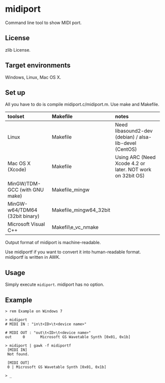 midiport
========

Command line tool to show MIDI port.

License
-------

zlib License.

Target environments
-------------------

Windows, Linux, Mac OS X.

Set up
------

All you have to do is compile midiport.c/midiport.m. Use make and Makefile.

| toolset                        | Makefile                 | notes                                                     |
|:-------------------------------|:-------------------------|:----------------------------------------------------------|
| Linux                          | Makefile                 | Need libasound2-dev (debian) / alsa-lib-devel (CentOS)    |
| Mac OS X (Xcode)               | Makefile                 | Using ARC (Need Xcode 4.2 or later. NOT work on 32bit OS) |
| MinGW/TDM-GCC (with GNU make)  | Makefile\_mingw          |                                                           |
| MinGW-w64/TDM64 (32bit binary) | Makefile\_mingw64\_32bit |                                                           |
| Microsoft Visual C++           | Makefil\e_vc\_nmake      |                                                           |

Output format of midiport is machine-readable.

Use midiportf if you want to convert it into human-readable format.
midiportf is written in AWK.

Usage
-----

Simply execute `midiport`. midiport has no option.

Example
-------

    > rem Example on Windows 7
    
    > midiport
    # MIDI IN : "in\t<ID>\t<device name>"
    
    # MIDI OUT : "out\t<ID>\t<device name>"
    out     0       Microsoft GS Wavetable Synth [0x01, 0x1b]
    
    > midiport | gawk -f midiportf
     [MIDI IN]
     Not found.
    
     [MIDI OUT]
     0 | Microsoft GS Wavetable Synth [0x01, 0x1b]
    
    > _
